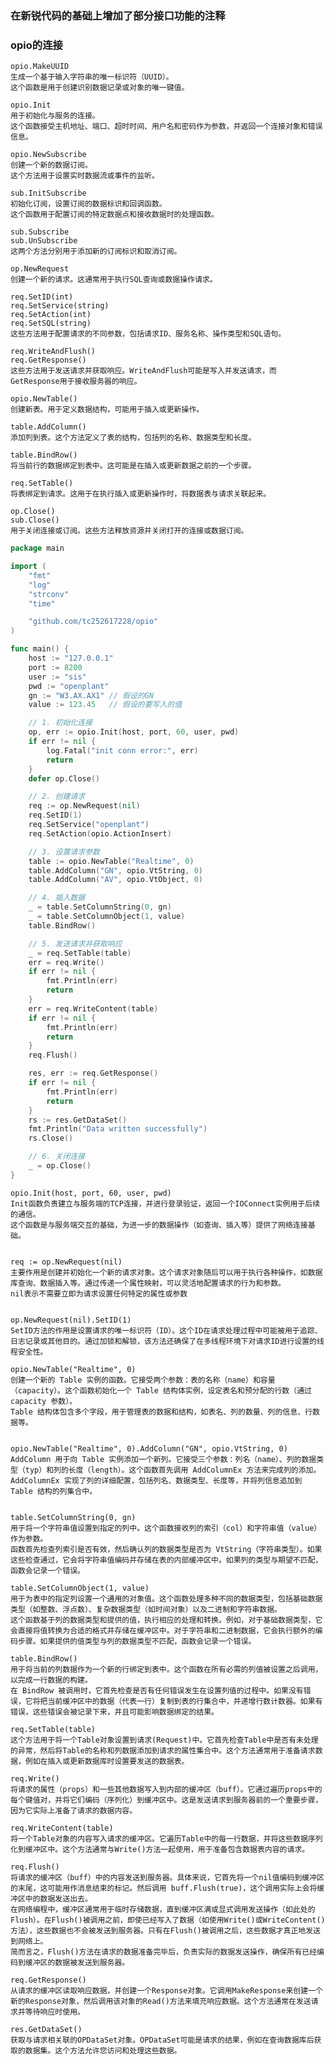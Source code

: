 ### 在新锐代码的基础上增加了部分接口功能的注释
### opio的连接


    opio.MakeUUID  
    生成一个基于输入字符串的唯一标识符（UUID）。
    这个函数是用于创建识别数据记录或对象的唯一键值。

    opio.Init
    用于初始化与服务的连接。
    这个函数接受主机地址、端口、超时时间、用户名和密码作为参数，并返回一个连接对象和错误信息。

    opio.NewSubscribe
    创建一个新的数据订阅。
    这个方法用于设置实时数据流或事件的监听。

    sub.InitSubscribe
    初始化订阅，设置订阅的数据标识和回调函数。
    这个函数用于配置订阅的特定数据点和接收数据时的处理函数。

    sub.Subscribe
    sub.UnSubscribe
    这两个方法分别用于添加新的订阅标识和取消订阅。

    op.NewRequest
    创建一个新的请求。这通常用于执行SQL查询或数据操作请求。

    req.SetID(int)
    req.SetService(string)
    req.SetAction(int)
    req.SetSQL(string)
    这些方法用于配置请求的不同参数，包括请求ID、服务名称、操作类型和SQL语句。

    req.WriteAndFlush()
    req.GetResponse()
    这些方法用于发送请求并获取响应。WriteAndFlush可能是写入并发送请求，而GetResponse用于接收服务器的响应。

    opio.NewTable()
    创建新表。用于定义数据结构，可能用于插入或更新操作。

    table.AddColumn()
    添加列到表。这个方法定义了表的结构，包括列的名称、数据类型和长度。

    table.BindRow()
    将当前行的数据绑定到表中。这可能是在插入或更新数据之前的一个步骤。

    req.SetTable()
    将表绑定到请求。这用于在执行插入或更新操作时，将数据表与请求关联起来。

    op.Close()
    sub.Close()
    用于关闭连接或订阅。这些方法释放资源并关闭打开的连接或数据订阅。


```go
package main

import (
	"fmt"
	"log"
	"strconv"
	"time"

	"github.com/tc252617228/opio"
)

func main() {
	host := "127.0.0.1"
	port := 8200
	user := "sis"
	pwd := "openplant"
	gn := "W3.AX.AX1" // 假设的GN
	value := 123.45   // 假设的要写入的值

	// 1. 初始化连接
	op, err := opio.Init(host, port, 60, user, pwd)
	if err != nil {
		log.Fatal("init conn error:", err)
		return
	}
	defer op.Close()

	// 2. 创建请求
	req := op.NewRequest(nil)
	req.SetID(1)
	req.SetService("openplant")
	req.SetAction(opio.ActionInsert)

	// 3. 设置请求参数
	table := opio.NewTable("Realtime", 0)
	table.AddColumn("GN", opio.VtString, 0)
	table.AddColumn("AV", opio.VtObject, 0)

	// 4. 插入数据
	_ = table.SetColumnString(0, gn)
	_ = table.SetColumnObject(1, value)
	table.BindRow()

	// 5. 发送请求并获取响应
	_ = req.SetTable(table)
	err = req.Write()
	if err != nil {
		fmt.Println(err)
		return
	}
	err = req.WriteContent(table)
	if err != nil {
		fmt.Println(err)
		return
	}
	req.Flush()

	res, err := req.GetResponse()
	if err != nil {
		fmt.Println(err)
		return
	}
	rs := res.GetDataSet()
	fmt.Println("Data written successfully")
	rs.Close()

	// 6. 关闭连接
	_ = op.Close()
}

```


```
opio.Init(host, port, 60, user, pwd)
Init函数负责建立与服务端的TCP连接，并进行登录验证，返回一个IOConnect实例用于后续的通信。
这个函数是与服务端交互的基础，为进一步的数据操作（如查询、插入等）提供了网络连接基础。


req := op.NewRequest(nil)
主要作用是创建并初始化一个新的请求对象。这个请求对象随后可以用于执行各种操作，如数据库查询、数据插入等。通过传递一个属性映射，可以灵活地配置请求的行为和参数。
nil表示不需要立即为请求设置任何特定的属性或参数


op.NewRequest(nil).SetID(1)
SetID方法的作用是设置请求的唯一标识符（ID）。这个ID在请求处理过程中可能被用于追踪、日志记录或其他目的。通过加锁和解锁，该方法还确保了在多线程环境下对请求ID进行设置的线程安全性。

opio.NewTable("Realtime", 0)
创建一个新的 Table 实例的函数。它接受两个参数：表的名称（name）和容量（capacity）。这个函数初始化一个 Table 结构体实例，设定表名和预分配的行数（通过 capacity 参数）。
Table 结构体包含多个字段，用于管理表的数据和结构，如表名、列的数量、列的信息、行数据等。


opio.NewTable("Realtime", 0).AddColumn("GN", opio.VtString, 0)
AddColumn 用于向 Table 实例添加一个新列。它接受三个参数：列名（name）、列的数据类型（typ）和列的长度（length）。这个函数首先调用 AddColumnEx 方法来完成列的添加。
AddColumnEx 实现了列的详细配置，包括列名、数据类型、长度等，并将列信息追加到 Table 结构的列集合中。


table.SetColumnString(0, gn)
用于将一个字符串值设置到指定的列中。这个函数接收列的索引（col）和字符串值（value）作为参数。
函数首先检查列索引是否有效，然后确认列的数据类型是否为 VtString（字符串类型）。如果这些检查通过，它会将字符串值编码并存储在表的内部缓冲区中。如果列的类型与期望不匹配，函数会记录一个错误。

table.SetColumnObject(1, value)
用于为表中的指定列设置一个通用的对象值。这个函数处理多种不同的数据类型，包括基础数据类型（如整数、浮点数）、复杂数据类型（如时间对象）以及二进制和字符串数据。
这个函数基于列的数据类型和提供的值，执行相应的处理和转换。例如，对于基础数据类型，它会直接将值转换为合适的格式并存储在缓冲区中。对于字符串和二进制数据，它会执行额外的编码步骤。如果提供的值类型与列的数据类型不匹配，函数会记录一个错误。

table.BindRow()
用于将当前的列数据作为一个新的行绑定到表中。这个函数在所有必需的列值被设置之后调用，以完成一行数据的构建。
在 BindRow 被调用时，它首先检查是否有任何错误发生在设置列值的过程中。如果没有错误，它将把当前缓冲区中的数据（代表一行）复制到表的行集合中，并递增行数计数器。如果有错误，这些错误会被记录下来，并且可能影响数据绑定的结果。

req.SetTable(table)
这个方法用于将一个Table对象设置到请求(Request)中。它首先检查Table中是否有未处理的异常，然后将Table的名称和列数据添加到请求的属性集合中。这个方法通常用于准备请求数据，例如在插入或更新数据库时设置要发送的数据表。

req.Write()
将请求的属性（props）和一些其他数据写入到内部的缓冲区（buff）。它通过遍历props中的每个键值对，并将它们编码（序列化）到缓冲区中。这是发送请求到服务器前的一个重要步骤，因为它实际上准备了请求的数据内容。

req.WriteContent(table)
将一个Table对象的内容写入请求的缓冲区。它遍历Table中的每一行数据，并将这些数据序列化到缓冲区中。这个方法通常与Write()方法一起使用，用于准备包含数据表内容的请求。

req.Flush()
将请求的缓冲区（buff）中的内容发送到服务器。具体来说，它首先将一个nil值编码到缓冲区的末尾，这可能用作消息结束的标记。然后调用 buff.Flush(true)，这个调用实际上会将缓冲区中的数据发送出去。
在网络编程中，缓冲区通常用于临时存储数据，直到缓冲区满或显式调用发送操作（如此处的Flush）。在Flush()被调用之前，即使已经写入了数据（如使用Write()或WriteContent()方法），这些数据也不会被发送到服务器。只有在Flush()被调用之后，这些数据才真正地发送到网络上。
简而言之，Flush()方法在请求的数据准备完毕后，负责实际的数据发送操作，确保所有已经编码到缓冲区的数据被发送到服务器。

req.GetResponse()
从请求的缓冲区读取响应数据，并创建一个Response对象。它调用MakeResponse来创建一个新的Response对象，然后调用该对象的Read()方法来填充响应数据。这个方法通常在发送请求并等待响应时使用。

res.GetDataSet()
获取与请求相关联的OPDataSet对象。OPDataSet可能是请求的结果，例如在查询数据库后获取的数据集。这个方法允许您访问和处理这些数据。
```

